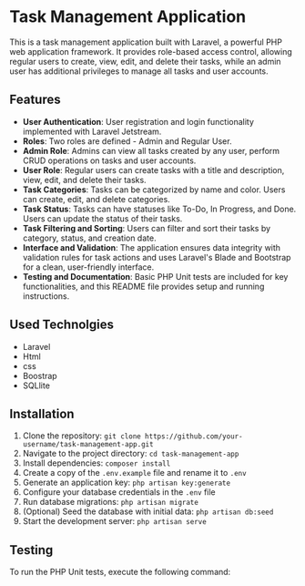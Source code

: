 # Task Management Application

This is a task management application built with Laravel, a powerful PHP web application framework. It provides role-based access control, allowing regular users to create, view, edit, and delete their tasks, while an admin user has additional privileges to manage all tasks and user accounts.

## Features

- **User Authentication**: User registration and login functionality implemented with Laravel Jetstream.
- **Roles**: Two roles are defined - Admin and Regular User.
- **Admin Role**: Admins can view all tasks created by any user, perform CRUD operations on tasks and user accounts.
- **User Role**: Regular users can create tasks with a title and description, view, edit, and delete their tasks.
- **Task Categories**: Tasks can be categorized by name and color. Users can create, edit, and delete categories.
- **Task Status**: Tasks can have statuses like To-Do, In Progress, and Done. Users can update the status of their tasks.
- **Task Filtering and Sorting**: Users can filter and sort their tasks by category, status, and creation date.
- **Interface and Validation**: The application ensures data integrity with validation rules for task actions and uses Laravel's Blade and Bootstrap for a clean, user-friendly interface.
- **Testing and Documentation**: Basic PHP Unit tests are included for key functionalities, and this README file provides setup and running instructions.

## Used Technolgies
- Laravel
- Html
- css
- Boostrap
- SQLlite

## Installation

1. Clone the repository: `git clone https://github.com/your-username/task-management-app.git`
2. Navigate to the project directory: `cd task-management-app`
3. Install dependencies: `composer install`
4. Create a copy of the `.env.example` file and rename it to `.env`
5. Generate an application key: `php artisan key:generate`
6. Configure your database credentials in the `.env` file
7. Run database migrations: `php artisan migrate`
8. (Optional) Seed the database with initial data: `php artisan db:seed`
9. Start the development server: `php artisan serve`

## Testing

To run the PHP Unit tests, execute the following command:
